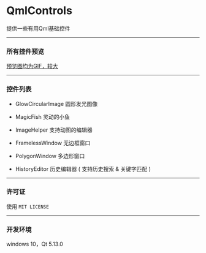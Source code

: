 ﻿# QmlControls

提供一些有用Qml基础控件

------

### 所有控件预览

[预览图均为GIF，较大](https://github.com/mengps/QmlControls/blob/master/demonstrate/demonstrate.md)

------

### 控件列表

 - GlowCircularImage 圆形发光图像

 - MagicFish 灵动的小鱼

 - ImageHelper 支持动图的编辑器

 - FramelessWindow 无边框窗口

 - PolygonWindow 多边形窗口

 - HistoryEditor 历史编辑器 ( 支持历史搜索 & 关键字匹配 )

------

### 许可证

 使用 `MIT LICENSE`

------

### 开发环境

windows 10，Qt 5.13.0

 